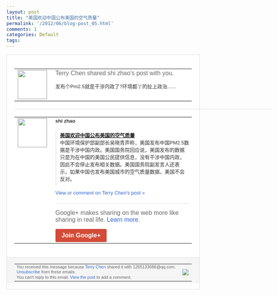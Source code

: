 ```yaml
---
layout: post
title: "美国欢迎中国公布美国的空气质量"
permalink: '/2012/06/blog-post_05.html'
comments: 1
categories: Default
tags: 
---
```

<div style="border:solid 1px #dfdfdf;color:#686868;font:13px Arial"><div style="background-color:#fff;padding:20px;"><table cellpadding="0" cellspacing="0"><tr><td style="padding-right:15px;vertical-align:top"><a href="https://plus.google.com/_/notifications/ngemlink?&amp;emid=CNDf65rbuLACFcXH3AodHXIAAA&amp;path=%2F108643996575278738906&amp;dt=1338954768645"><img height="75" src="https://lh3.googleusercontent.com/-KKRGTyJ5Bl0/AAAAAAAAAAI/AAAAAAAAEEY/jllxqER5dCk/s75-c-k-a/photo.jpg" style="border:solid 1px #cccccc;" width="75"/></a></td><td style="width:578px;color:#333;font:13px Arial;vertical-align:top;"><div style="color:#686868;font:16px Arial;;padding-bottom:15px">Terry Chen shared shi zhao's post with you.</div><div style="padding-bottom:10px">发布个Pm2.5就是干涉内政了?环境都丫<wbr/>的扯上政治......</div></td></tr></table><div style="margin:20px 0;border-bottom:solid 1px #dfdfdf;width:670px;"></div><table cellpadding="0" cellspacing="0"><tr><td style="padding-right:15px;vertical-align:top"><a href="https://plus.google.com/_/notifications/ngemlink?&amp;emid=CNDf65rbuLACFcXH3AodHXIAAA&amp;path=%2F101269406201033489931&amp;dt=1338954768645"><img height="75" src="https://lh4.googleusercontent.com/-Qx47CXfsla0/AAAAAAAAAAI/AAAAAAAAAAA/e1i6pfBDLXE/s75-c-k-a/photo.jpg" style="border:solid 1px #cccccc;" width="75"/></a></td><td style="width:578px;color:#333;font:13px Arial;vertical-align:top;"><div style="font-weight:bold;padding-bottom:10px">shi zhao</div><div style="padding-bottom:10px"></div><div style="margin-bottom:10px;padding-left:10px; border-left:2px solid #EAEAEA"><span style="margin-right:5px"><a href="http://solidot.org.feedsportal.com/c/33236/f/556826/s/200ea164/l/0Lsociety0Bsolidot0Borg0Carticle0Bpl0Dsid0F120C0A60C0A60C0A146230A0Gamp0Pfrom0Frss/story01.htm" style="zSoyz"><span style="font-weight:bold">美国欢迎中国公布美国的空气质量</span></a><div style="padding-bottom:10px">中国环境保护部副部长吴晓青声称，美国发布<wbr/>中国PM2.5数据是干涉中国内政。美国国<wbr/>务院回应说，美国发布的数据只是为在中国的<wbr/>美国公民提供信息，没有干涉中国内政，因此<wbr/>不会停止发布相关数据。美国国务院副发言人<wbr/>还表示，如果中国也发布美国城市的空气质量<wbr/>数据，美国不会反对。</div></span></div><a href="https://plus.google.com/_/notifications/ngemlink?&amp;emid=CNDf65rbuLACFcXH3AodHXIAAA&amp;path=%2F108643996575278738906%2Fposts%2FLwJsmoG1mep%3Fgpinv%3DAMIXal9EBZosk9CrBO3JJdHq3F6TQkWBuj7M34XLH5SDlKAwMQrUUV0XfzIeIHlbWJ6COKsChuFruBGfhabxRLycGxNhceZafZa4JDiBNsPLs8kz_cmhA9g&amp;dt=1338954768645" style="color:#3366CC;text-decoration:none;">View or comment on Terry Chen's post »</a><div style="margin-top:20px;border-top:solid 1px #dfdfdf"><div style="padding:15px 0;color:#686868;font:16px Arial;">Google+ makes sharing on the web more like sharing in real life. <a href="http://www.google.com/+/learnmore/" style="color:#3366CC;text-decoration:none;">Learn more</a>.</div><a href="https://plus.google.com/_/notifications/ngemlink?&amp;emid=CNDf65rbuLACFcXH3AodHXIAAA&amp;path=%2F%3Fgpinv%3DAMIXal9EBZosk9CrBO3JJdHq3F6TQkWBuj7M34XLH5SDlKAwMQrUUV0XfzIeIHlbWJ6COKsChuFruBGfhabxRLycGxNhceZafZa4JDiBNsPLs8kz_cmhA9g&amp;dt=1338954768645" style="display:inline-block;padding:7px 15px;background-color:#d44b38; color:#fff;font-size:16px; font-weight:bold;border-radius:2px;border:solid 1px #c43b28; white-space:nowrap;text-decoration:none">Join Google+</a></div></td></tr></table></div><div style="border-top:solid 1px #dfdfdf;padding:0 20px; background-color:#f5f5f5"><table cellpadding="0" cellspacing="0" style="height:50px"><tbody><tr><td style="vertical-align:middle;width:100%; color:#636363;font:11px Arial; line-height:120%">You received this message because <a href="https://plus.google.com/_/notifications/ngemlink?&amp;emid=CNDf65rbuLACFcXH3AodHXIAAA&amp;path=%2F108643996575278738906%3Fgpinv%3DAMIXal9EBZosk9CrBO3JJdHq3F6TQkWBuj7M34XLH5SDlKAwMQrUUV0XfzIeIHlbWJ6COKsChuFruBGfhabxRLycGxNhceZafZa4JDiBNsPLs8kz_cmhA9g&amp;dt=1338954768645" style="color:#3366CC;text-decoration:none;">Terry Chen</a> shared it with 1265133686@qq.com. <a href="https://plus.google.com/_/notifications/ngemlink?&amp;emid=CNDf65rbuLACFcXH3AodHXIAAA&amp;path=%2F_%2Fnonplus%2Femailsettings%3Fgpinv%3DAMIXal9EBZosk9CrBO3JJdHq3F6TQkWBuj7M34XLH5SDlKAwMQrUUV0XfzIeIHlbWJ6COKsChuFruBGfhabxRLycGxNhceZafZa4JDiBNsPLs8kz_cmhA9g%26est%3DADH5u8V37_Vd40aBZq9LpZ6oljivMUhGV8aO-vHRl3Sq3L5j8_9RE4CdjNuI73y8J9nWWfdG1ZzbrPNrTszzCz2YV1XRwamIWKcds8xOHMOYqX8snHrS3jsTAx7xrm5iLbMKs6AGMLQx&amp;dt=1338954768645" style="color:#3366CC;text-decoration:none;">Unsubscribe</a> from these emails.<br/>You can't reply to this email. <a href="https://plus.google.com/_/notifications/ngemlink?&amp;emid=CNDf65rbuLACFcXH3AodHXIAAA&amp;path=%2F108643996575278738906%2Fposts%2FLwJsmoG1mep%3Fgpinv%3DAMIXal9EBZosk9CrBO3JJdHq3F6TQkWBuj7M34XLH5SDlKAwMQrUUV0XfzIeIHlbWJ6COKsChuFruBGfhabxRLycGxNhceZafZa4JDiBNsPLs8kz_cmhA9g&amp;dt=1338954768645" style="color:#3366CC;text-decoration:none;">View the post</a> to add a comment.<br/></td><td><img src="https://ssl.gstatic.com/s2/oz/images/notifications/logo/google-plus-6617a72bb36cc548861652780c9e6ff1.png"/></td></tr></tbody></table></div></div>